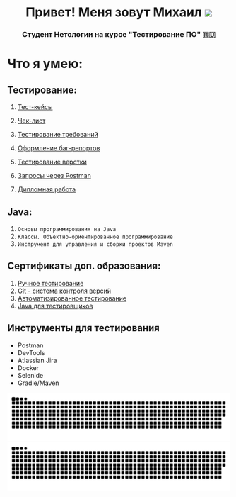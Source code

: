 <h1 align="center">Привет! Меня зовут Михаил</a> 
<img src="https://github.com/blackcater/blackcater/raw/main/images/Hi.gif" height="32"/></h1>
<h3 align="center">Студент Нетологии на курсе "Тестирование ПО" 🇷🇺</h3>

# Что я умею:

## Тестирование:



1. [Тест-кейсы](https://docs.google.com/spreadsheets/d/19L-jUSPQCDElg6-Ah4-BJHOPgYOy0LUVZCuOJidEP14/edit#gid=0)

2. [Чек-лист](https://docs.google.com/spreadsheets/d/1IeCUwyyA42MN1lGBMMH5UFyy944K4oNiVg4gadqkKk4/edit#gid=0)

3. [Тестирование требований](https://docs.google.com/document/d/1_RbzgIsWcSgoAc_k8kW1INvvAFUHJkgnCwkhN92u68k/edit)

4. [Оформление баг-репортов](https://docs.google.com/spreadsheets/d/1oisvO0iu-TY_qzQPFaIdckKARgrPw-kIIWCsqsH6gc4/edit#gid=0)

5. [Тестирование верстки](https://docs.google.com/document/d/1XaQ7XHMLcFbZtcLs8NpBlWPa0ZBXwrPSCS1FZEpXNOQ/edit?usp=sharing)

6. [Запросы через Postman](https://docs.google.com/document/d/1qbHkoaa5rcB3ZncyM9xJEY4W4wjhacxhHM_ANPaG6F4/edit)

7. [Дипломная работа](https://github.com/PniVedro/diplomQA) 


## Java:

1. `Основы программирования на Java`
2. `Классы. Объектно-ориентированное программирование`
3. `Инструмент для управления и сборки проектов Maven `

## Сертификаты доп. образования:
1. [Ручное тестирование](https://drive.google.com/file/d/13P57B5SzpUgj92bo7PwK0uP_glIwHqv2/view?usp=sharing)
2. [Git - система контроля версий](https://drive.google.com/file/d/1MG_X4O4L_LqpkIiBjs803F58rHBC1zaz/view?usp=sharing)
3. [Автоматизированное тестирование](https://netology.ru/backend/api/user/programs/40233/pdf_certificate)
4. [Java для тестировщиков](https://netology.ru/backend/api/user/programs/37624/pdf_certificate)

## Инструменты для тестирования

- Postman
- DevTools
- Atlassian Jira
- Docker
- Selenide
- Gradle/Maven


![github contribution grid snake animation](https://raw.githubusercontent.com/teuchezh/teuchezh/output/github-contribution-grid-snake-dark.svg#gh-dark-mode-only)![github contribution grid snake animation](https://raw.githubusercontent.com/teuchezh/teuchezh/output/github-contribution-grid-snake.svg#gh-light-mode-only)

